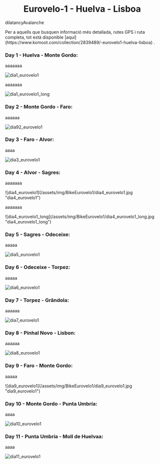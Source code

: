 <!-- ---
layout: page
title: GR11 - Pyrenees trail
###subtitle: Why you'd want to go on a date with me
--- -->

<h1 style="text-align: center;">Eurovelo-1 - Huelva - Lisboa </h1>



<p align="justify">
dilatancyAvalanche
</p> Per a aquells que busquen informació més detallada, rutes GPS i ruta completa, tot està disponible [aquí](https://www.komoot.com/collection/2839489/-eurovelo1-huelva-lisboa) .

### Day 1 - Huelva - Monte Gordo:


<p align="justify">aaaaaaa </p>

![dia1_eurovelo1](/assets/img/BikeEurovelo1/dia1_eurovelo1.jpg "dia1_eurovelo1")

<p align="justify">aaaaaaa </p>

![dia1_eurovelo1_long](/assets/img/BikeEurovelo1/dia1_eurovelo1_long.jpg "dia1_eurovelo1_long")

### Day 2 - Monte Gordo - Faro:

<p align="justify">aaaaaa </p>

![dia92_eurovelo1](/assets/img/BikeEurovelo1/dia2_eurovelo1.jpg "dia2_eurovelo1")


### Day 3 - Faro - Alvor:
<p align="justify">
aaaa </p>


![dia3_eurovelo1](/assets/img/BikeEurovelo1/dia3_eurovelo1.jpg "dia3_eurovelo1")


### Day 4 - Alvor - Sagres:

<p align="justify">aaaaaaa
</p>
![dia4_eurovelo1](/assets/img/BikeEurovelo1/dia4_eurovelo1.jpg "dia4_eurovelo1")

<p align="justify">aaaaaaa
</p>
![dia4_eurovelo1_long](/assets/img/BikeEurovelo1/dia4_eurovelo1_long.jpg "dia4_eurovelo1_long")


### Day 5 - Sagres - Odeceixe:

<p align="justify">
aaaaa </p>

![dia5_eurovelo1](/assets/img/BikeEurovelo1/dia5_eurovelo1.jpg "dia5_eurovelo1")


### Day 6 - Odeceixe - Torpez:
<p align="justify">
aaaaa </p>


![dia6_eurovelo1](/assets/img/BikeEurovelo1/dia6_eurovelo1.jpg "dia6_eurovelo1")



### Day 7 - Torpez - Grândola:
<p align="justify"> aaaaaa</p>


![dia7_eurovelo1](/assets/img/BikeEurovelo1/dia7_eurovelo1.jpg "dia7_eurovelo1")



### Day 8 - Pinhal Novo - Lisbon:
<p align="justify"> aaaaaa
</p>

![dia8_eurovelo1](/assets/img/BikeEurovelo1/dia8_eurovelo1.jpg "dia8_eurovelo1")




### Day 9 - Faro - Monte Gordo:

<p align="justify">aaaaa
</p>
![dia9_eurovelo1](/assets/img/BikeEurovelo1/dia9_eurovelo1.jpg "dia9_eurovelo1")


### Day 10 - Monte Gordo - Punta Umbría:
<p align="justify">
aaaa
</p>

![dia10_eurovelo1](/assets/img/BikeEurovelo1/dia10_eurovelo1.jpg "dia10_eurovelo1")

### Day 11 - Punta Umbría - Moll de Huelvaa:
<p align="justify">
aaaa </p>

![dia11_eurovelo1](/assets/img/BikeEurovelo1/dia11_eurovelo1.jpg "dia11_eurovelo1")
